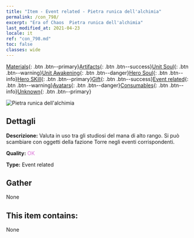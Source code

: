 ```yaml
---
title: "Item - Event related - Pietra runica dell'alchimia"
permalink: /con_798/
excerpt: "Era of Chaos  Pietra runica dell'alchimia"
last_modified_at: 2021-04-23
locale: it
ref: "con_798.md"
toc: false
classes: wide
---
```

 [Materials](/ItemsIT/){: .btn .btn--primary}[Artifacts](/ItemsIT/Artifacts/){: .btn .btn--success}[Unit Soul](/ItemsIT/UnitSoul/){: .btn .btn--warning}[Unit Awakening](/ItemsIT/UnitAwakening/){: .btn .btn--danger}[Hero Soul](/ItemsIT/HeroSoul/){: .btn .btn--info}[Hero SKill](/ItemsIT/HeroSkill/){: .btn .btn--primary}[Gift](/ItemsIT/Gift/){: .btn .btn--success}[Event related](/ItemsIT/Events/){: .btn .btn--warning}[Avatars](/ItemsIT/Avatars/){: .btn .btn--danger}[Consumables](/ItemsIT/Consumables/){: .btn .btn--info}[Unknown](/ItemsIT/Unknown/){: .btn .btn--primary}

 ![Pietra runica dell'alchimia](/images/t/i_3056.png)

## Dettagli
 **Descrizione:** Valuta in uso tra gli studiosi del mana di alto rango. Si può scambiare con oggetti della fazione Torre negli eventi corrispondenti.

 **Quality:** <span style="color: #DA70D6">OK</span>

 **Type:** Event related

## Gather

  None

## This item contains:

  None

